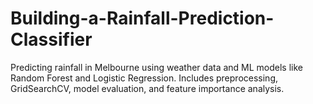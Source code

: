 # Building-a-Rainfall-Prediction-Classifier
Predicting rainfall in Melbourne using weather data and ML models like Random Forest and Logistic Regression. Includes preprocessing, GridSearchCV, model evaluation, and feature importance analysis.
